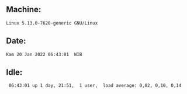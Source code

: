 ## Machine:
```
Linux 5.13.0-7620-generic GNU/Linux
```
## Date:
```
Kam 20 Jan 2022 06:43:01  WIB
```
## Idle:
```
 06:43:01 up 1 day, 21:51,  1 user,  load average: 0,02, 0,10, 0,14
```
